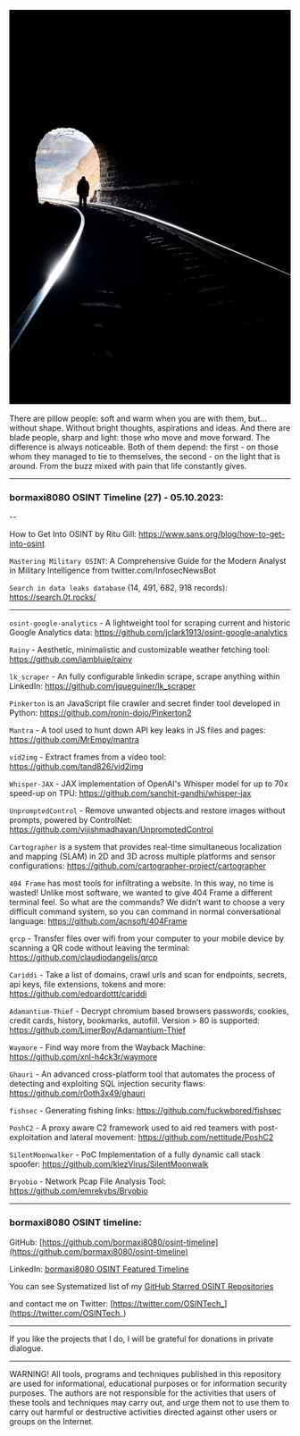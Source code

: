 ![alt text](img/27.jpg)

There are pillow people: soft and warm when you are with them, but... without shape. Without bright thoughts, aspirations and ideas. And there are blade people, sharp and light: those who move and move forward. The difference is always noticeable. Both of them depend: the first - on those whom they managed to tie to themselves, the second - on the light that is around. From the buzz mixed with pain that life constantly gives.

----
### bormaxi8080 OSINT Timeline (27) - 05.10.2023:

--

How to Get Into OSINT by Ritu Gill: https://www.sans.org/blog/how-to-get-into-osint

```Mastering Military OSINT```: A Comprehensive Guide for the Modern Analyst in Military Intelligence from twitter.com/InfosecNewsBot

```Search in data leaks database``` (14, 491, 682, 918 records): https://search.0t.rocks/

----

```osint-google-analytics``` - A lightweight tool for scraping current and historic Google Analytics data: https://github.com/jclark1913/osint-google-analytics

```Rainy``` - Aesthetic, minimalistic and customizable weather fetching tool: https://github.com/iambluie/rainy

```lk_scraper``` - An fully configurable linkedin scrape, scrape anything within LinkedIn: https://github.com/jqueguiner/lk_scraper

```Pinkerton``` is an JavaScript file crawler and secret finder tool developed in Python: https://github.com/ronin-dojo/Pinkerton2

```Mantra``` - A tool used to hunt down API key leaks in JS files and pages: https://github.com/MrEmpy/mantra

```vid2img``` - Extract frames from a video tool: https://github.com/tand826/vid2img

```Whisper-JAX``` - JAX implementation of OpenAI's Whisper model for up to 70x speed-up on TPU: https://github.com/sanchit-gandhi/whisper-jax

```UnpromptedControl``` - Remove unwanted objects and restore images without prompts, powered by ControlNet: https://github.com/vijishmadhavan/UnpromptedControl

```Cartographer``` is a system that provides real-time simultaneous localization and mapping (SLAM) in 2D and 3D across multiple platforms and sensor configurations: https://github.com/cartographer-project/cartographer

```404 Frame``` has most tools for infiltrating a website. In this way, no time is wasted! Unlike most software, we wanted to give 404 Frame a different terminal feel. So what are the commands? We didn’t want to choose a very difficult command system, so you can command in normal conversational language: https://github.com/acnsoft/404Frame

```qrcp``` - Transfer files over wifi from your computer to your mobile device by scanning a QR code without leaving the terminal: https://github.com/claudiodangelis/qrcp

```Cariddi``` - Take a list of domains, crawl urls and scan for endpoints, secrets, api keys, file extensions, tokens and more: https://github.com/edoardottt/cariddi

```Adamantium-Thief``` - Decrypt chromium based browsers passwords, cookies, credit cards, history, bookmarks, autofill. Version > 80 is supported: https://github.com/LimerBoy/Adamantium-Thief

```Waymore``` - Find way more from the Wayback Machine: https://github.com/xnl-h4ck3r/waymore

```Ghauri``` - An advanced cross-platform tool that automates the process of detecting and exploiting SQL injection security flaws: https://github.com/r0oth3x49/ghauri

```fishsec``` - Generating fishing links: https://github.com/fuckwbored/fishsec

```PoshC2``` - A proxy aware C2 framework used to aid red teamers with post-exploitation and lateral movement: https://github.com/nettitude/PoshC2

```SilentMoonwalker``` - PoC Implementation of a fully dynamic call stack spoofer: https://github.com/klezVirus/SilentMoonwalk

```Bryobio``` - Network Pcap File Analysis Tool: https://github.com/emrekybs/Bryobio

----
### bormaxi8080 OSINT timeline:

GitHub: [https://github.com/bormaxi8080/osint-timeline](https://github.com/bormaxi8080/osint-timeline)

LinkedIn: [bormaxi8080 OSINT Featured Timeline](https://www.linkedin.com/in/osintech/details/featured/)

You can see Systematized list of my [GitHub Starred OSINT Repositories](https://github.com/bormaxi8080/osint-repos-list)

and contact me on Twitter: [https://twitter.com/OSINTech_](https://twitter.com/OSINTech_)

----

If you like the projects that I do, I will be grateful for donations in private dialogue.

----

WARNING! All tools, programs and techniques published in this repository are used for informational, educational purposes or for information security purposes. The authors are not responsible for the activities that users of these tools and techniques may carry out, and urge them not to use them to carry out harmful or destructive activities directed against other users or groups on the Internet.